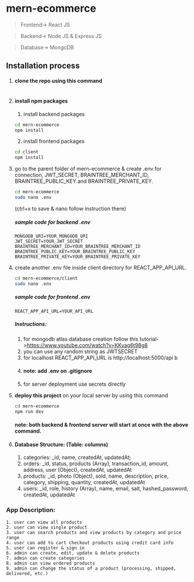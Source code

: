 # mern-ecommerce

> Frontend-> React JS

> Backend-> Node JS & Express JS

> Database-> MongoDB

## Installation process
1. #### clone the repo using this command
    ```bash
    
    ```
2. #### install npm packages
    1. install backend packages
    ```bash
    cd mern-ecommerce
    npm install
    ```
    2. install frontend packages
    ```bash
    cd client
    npm install
    ```
3. go to the parent folder of mern-ecommerce & create .env for connection, JWT_SECRET, BRAINTREE_MERCHANT_ID, BRAINTREE_PUBLIC_KEY and BRAINTREE_PRIVATE_KEY.

    ```bash
    cd mern-ecommerce
    sudo nano .env
    ```
    (ctrl+x to save & nano follow instruction there)
    
    ##### sample code for backend .env
    ```env
    MONGODB_URI=YOUR_MONGODB_URI
    JWT_SECRET=YOUR_JWT_SECRET
    BRAINTREE_MERCHANT_ID=YOUR_BRAINTREE_MERCHANT_ID
    BRAINTREE_PUBLIC_KEY=YOUR_BRAINTREE_PUBLIC_KEY
    BRAINTREE_PRIVATE_KEY=YOUR_BRAINTREE_PRIVATE_KEY
    ```
4.  create another .env file inside client directory for REACT_APP_API_URL.

    ```bash
    cd mern-ecommerce/client
    sudo nano .env
    ```
    ##### sample code for frontend .env
    ```env
    REACT_APP_API_URL=YOUR_API_URL
    ```
    ##### Instructions:
    1. for mongodb atlas database creation follow this tutorial->https://www.youtube.com/watch?v=KKyag6t98g8
    2. you can use any random string as JWTSECRET
    3. for localhost REACT_APP_API_URL is http://localhost:5000/api
       b
    4. #### note: add .env on .gitignore
    5. for server deployment use secrets directly

5. <b>deploy this project</b> on your local server by using this command
    ```bash
    cd mern-ecommerce
    npm run dev
    ```
    #### note: both backend & frontend server will start at once with the above command.

6. #### Database Structure: (Table: columns)
    1. categories: _id, name, createdAt, updatedAt;
    2. orders:  _id, status, products (Array), transaction_id, amount, address, user (Object), createdAt, updatedAt
    3. products: _id, photo (Object), sold, name, description, price, category, shipping, quantity, createdAt, updatedAt
    4. users: _id, role, history (Array), name, email, salt, hashed_password, createdAt, updatedAt

### App Description:
    1. user can view all products
    2. user can view single product
    3. user can search products and view products by category and price range
    4. user can add to cart checkout products using credit card info
    5. user can register & sign in
    6. admin can create, edit, update & delete products
    7. admin can create categories
    8. admin can view ordered products
    9. admin can change the status of a product (processing, shipped, delivered, etc.)


